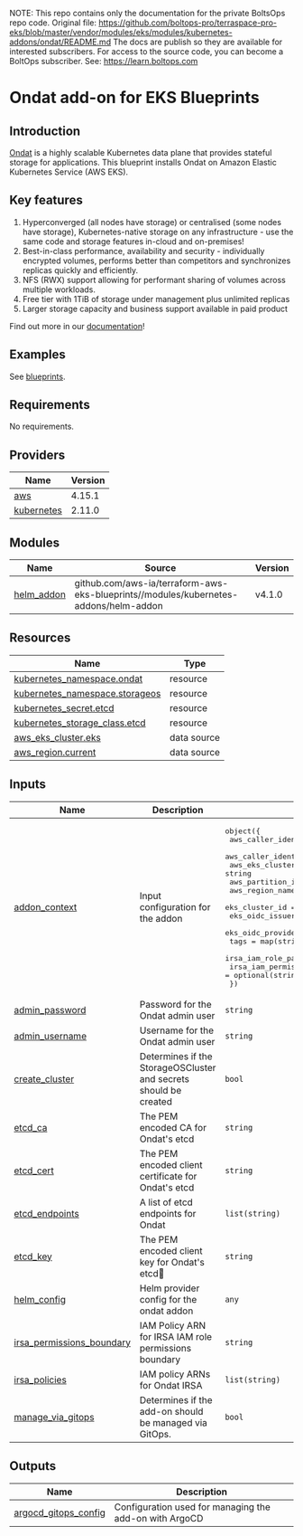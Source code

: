 <!-- note marker start -->
NOTE: This repo contains only the documentation for the private BoltsOps repo code.
Original file: https://github.com/boltops-pro/terraspace-pro-eks/blob/master/vendor/modules/eks/modules/kubernetes-addons/ondat/README.md
The docs are publish so they are available for interested subscribers.
For access to the source code, you can become a BoltOps subscriber.
See: https://learn.boltops.com

<!-- note marker end -->

# Ondat add-on for EKS Blueprints

## Introduction

[Ondat](https://ondat.io) is a highly scalable Kubernetes data plane that
provides stateful storage for applications. This blueprint installs Ondat
on Amazon Elastic Kubernetes Service (AWS EKS).

## Key features

1. Hyperconverged (all nodes have storage) or centralised (some nodes
have storage), Kubernetes-native storage on any infrastructure - use the
same code and storage features in-cloud and on-premises!
1. Best-in-class performance, availability and security - individually
encrypted volumes, performs better than competitors and synchronizes replicas
quickly and efficiently.
1. NFS (RWX) support allowing for performant sharing of volumes across multiple
workloads.
1. Free tier with 1TiB of storage under management plus unlimited replicas
1. Larger storage capacity and business support available in paid product

Find out more in our [documentation](https://docs.ondat.io/docs/concepts/)!

## Examples

See [blueprints](blueprints/).

<!--- BEGIN_TF_DOCS --->
## Requirements

No requirements.

## Providers

| Name | Version |
|------|---------|
| <a name="provider_aws"></a> [aws](#provider\_aws) | 4.15.1 |
| <a name="provider_kubernetes"></a> [kubernetes](#provider\_kubernetes) | 2.11.0 |

## Modules

| Name | Source | Version |
|------|--------|---------|
| <a name="module_helm_addon"></a> [helm\_addon](#module\_helm\_addon) | github.com/aws-ia/terraform-aws-eks-blueprints//modules/kubernetes-addons/helm-addon | v4.1.0 |

## Resources

| Name | Type |
|------|------|
| [kubernetes_namespace.ondat](https://registry.terraform.io/providers/hashicorp/kubernetes/latest/docs/resources/namespace) | resource |
| [kubernetes_namespace.storageos](https://registry.terraform.io/providers/hashicorp/kubernetes/latest/docs/resources/namespace) | resource |
| [kubernetes_secret.etcd](https://registry.terraform.io/providers/hashicorp/kubernetes/latest/docs/resources/secret) | resource |
| [kubernetes_storage_class.etcd](https://registry.terraform.io/providers/hashicorp/kubernetes/latest/docs/resources/storage_class) | resource |
| [aws_eks_cluster.eks](https://registry.terraform.io/providers/hashicorp/aws/latest/docs/data-sources/eks_cluster) | data source |
| [aws_region.current](https://registry.terraform.io/providers/hashicorp/aws/latest/docs/data-sources/region) | data source |

## Inputs

| Name | Description | Type | Default | Required |
|------|-------------|------|---------|:--------:|
| <a name="input_addon_context"></a> [addon\_context](#input\_addon\_context) | Input configuration for the addon | <pre>object({<br>    aws_caller_identity_account_id = string<br>    aws_caller_identity_arn        = string<br>    aws_eks_cluster_endpoint       = string<br>    aws_partition_id               = string<br>    aws_region_name                = string<br>    eks_cluster_id                 = string<br>    eks_oidc_issuer_url            = string<br>    eks_oidc_provider_arn          = string<br>    tags                           = map(string)<br>    irsa_iam_role_path             = optional(string)<br>    irsa_iam_permissions_boundary  = optional(string)<br>  })</pre> | n/a | yes |
| <a name="input_admin_password"></a> [admin\_password](#input\_admin\_password) | Password for the Ondat admin user | `string` | `"storageos"` | no |
| <a name="input_admin_username"></a> [admin\_username](#input\_admin\_username) | Username for the Ondat admin user | `string` | `"storageos"` | no |
| <a name="input_create_cluster"></a> [create\_cluster](#input\_create\_cluster) | Determines if the StorageOSCluster and secrets should be created | `bool` | `true` | no |
| <a name="input_etcd_ca"></a> [etcd\_ca](#input\_etcd\_ca) | The PEM encoded CA for Ondat's etcd | `string` | `null` | no |
| <a name="input_etcd_cert"></a> [etcd\_cert](#input\_etcd\_cert) | The PEM encoded client certificate for Ondat's etcd | `string` | `null` | no |
| <a name="input_etcd_endpoints"></a> [etcd\_endpoints](#input\_etcd\_endpoints) | A list of etcd endpoints for Ondat | `list(string)` | `[]` | no |
| <a name="input_etcd_key"></a> [etcd\_key](#input\_etcd\_key) | The PEM encoded client key for Ondat's etcd | `string` | `null` | no |
| <a name="input_helm_config"></a> [helm\_config](#input\_helm\_config) | Helm provider config for the ondat addon | `any` | `{}` | no |
| <a name="input_irsa_permissions_boundary"></a> [irsa\_permissions\_boundary](#input\_irsa\_permissions\_boundary) | IAM Policy ARN for IRSA IAM role permissions boundary | `string` | `""` | no |
| <a name="input_irsa_policies"></a> [irsa\_policies](#input\_irsa\_policies) | IAM policy ARNs for Ondat IRSA | `list(string)` | `[]` | no |
| <a name="input_manage_via_gitops"></a> [manage\_via\_gitops](#input\_manage\_via\_gitops) | Determines if the add-on should be managed via GitOps. | `bool` | `false` | no |

## Outputs

| Name | Description |
|------|-------------|
| <a name="output_argocd_gitops_config"></a> [argocd\_gitops\_config](#output\_argocd\_gitops\_config) | Configuration used for managing the add-on with ArgoCD |
<!--- END_TF_DOCS --->
